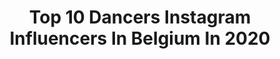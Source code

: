 ---
title: Top 10 Dancers Instagram Influencers In Belgium In 2020
description: >-
  Find top dancers Instagram influencers in Belgium in 2020. Most popular hashtags: #love #dance #dancer #model.
platform: Instagram
profiles:
  - username: "winniedaems"
    fullname: >-
      Winnie Daems
    location: "Belgium"
    followers: 7506
    engagement: 1424
    commentsToLikes: 0.373049
    avatar: "https://scontent-amt2-1.cdninstagram.com/v/t51.2885-19/s320x320/89454872_564109727646531_8168157314495283200_n.jpg?_nc_ht=scontent-amt2-1.cdninstagram.com&_nc_ohc=Uc-iSosE8WAAX-M3j5b&oh=3fcda2754533061b7070d036132aa9d6&oe=5EBA4534"
    verified: false
    hashtags: "#discoverunder10k, #outfitoftheday, #idealofsweden, #getanchored"
  - username: "margotweeda"
    fullname: >-
      Margot Weeda
    location: "Belgium"
    followers: 7320
    engagement: 706
    commentsToLikes: 0.039051
    avatar: "https://scontent-lhr8-1.cdninstagram.com/v/t51.2885-19/s320x320/17596320_1674520402849433_1952210297007636480_a.jpg?_nc_ht=scontent-lhr8-1.cdninstagram.com&_nc_ohc=k_G3IpBrQnQAX-cyjdy&oh=e398fdc3abbc6671c915611c1ee302b8&oe=5EB84F96"
    verified: false
    hashtags: "#workshops, #splash, #moderndance, #progress"
  - username: "victoria_krs_"
    fullname: >-
      𝓥 𝓘 𝓒 𝓚 𝓨 ♡
    location: "Belgium"
    followers: 2653
    engagement: 2874
    commentsToLikes: 0.058540
    avatar: "https://scontent-amt2-1.cdninstagram.com/v/t51.2885-19/s320x320/92892029_660885908055993_7097587096210112512_n.jpg?_nc_ht=scontent-amt2-1.cdninstagram.com&_nc_ohc=RNSzFS865JYAX8xcKBK&oh=7b4b63e1ec0515aaed511d83b485c300&oe=5EBAFA57"
    verified: false
    hashtags: "#throwback, #duo, #hiphop, #lastone"
  - username: "margot_thiery"
    fullname: >-
      Margot Thiery /dancer
    location: "Belgium"
    followers: 3889
    engagement: 2053
    commentsToLikes: 0.085786
    avatar: "https://scontent-lhr8-1.cdninstagram.com/v/t51.2885-19/s320x320/90090165_661164077964978_97366599362674688_n.jpg?_nc_ht=scontent-lhr8-1.cdninstagram.com&_nc_ohc=FrSTmPoeA-0AX8DRxeB&oh=a676e8a363faf28fda13768ca1c68dcf&oe=5EBC32CD"
    verified: false
    hashtags: "#goodmoment, #feelings, #lifestyle, #chor"
  - username: "laurentrnbk"
    fullname: >-
      Laurent R.N.B.K
    location: "Belgium"
    followers: 2604
    engagement: 1906
    commentsToLikes: 0.049899
    avatar: "https://scontent-lhr8-1.cdninstagram.com/v/t51.2885-19/s320x320/13704203_1817861828446616_1787670231_a.jpg?_nc_ht=scontent-lhr8-1.cdninstagram.com&_nc_ohc=tbiRonZDMbYAX_ZBfns&oh=dde2adf167c0eb894da004806c66cd3d&oe=5EBC3175"
    verified: false
    hashtags: "#talented, #amazing, #soyezpr, #lol"
  - username: "inesridane"
    fullname: >-
      Inès Ridane
    location: "Belgium"
    followers: 4640
    engagement: 1529
    commentsToLikes: 0.039816
    avatar: "https://scontent-lhr8-1.cdninstagram.com/v/t51.2885-19/s320x320/90424869_2900842899962355_2325232913949392896_n.jpg?_nc_ht=scontent-lhr8-1.cdninstagram.com&_nc_ohc=R2wZ_lwG1m8AX9edSnp&oh=2d31cd33264c72a3ecc63ff365807058&oe=5EBCCAD8"
    verified: false
    hashtags: "#in, #strong, #mamacita, #nike"
  - username: "andreimangra"
    fullname: >-
      Andrei Mangra
    location: "Belgium"
    followers: 32118
    engagement: 201
    commentsToLikes: 0.031455
    avatar: "https://scontent-amt2-1.cdninstagram.com/v/t51.2885-19/s320x320/82191045_568397760382228_8032076356667834368_n.jpg?_nc_ht=scontent-amt2-1.cdninstagram.com&_nc_ohc=pckxj-D6oSAAX__o1Yg&oh=d804be9e07a9a9eb96aa41cf9b0cdc28&oe=5EBA953F"
    verified: false
    hashtags: "#tights, #sitting, #photooftheday, #motivation"
  - username: "elyalufwa"
    fullname: >-
      E L Y A
    location: "Belgium"
    followers: 20309
    engagement: 799
    commentsToLikes: 0.018568
    avatar: "https://scontent-ams4-1.cdninstagram.com/v/t51.2885-19/s320x320/91995112_1139043599780249_7166665898500030464_n.jpg?_nc_ht=scontent-ams4-1.cdninstagram.com&_nc_ohc=kiiEC9PTU7cAX_Zy0E5&oh=4e3561ae847cbbc65f470194bae63250&oe=5EB81B0E"
    verified: false
    hashtags: "#postanddelete, #quarantine, #icemeout, #parrislive"
  - username: "sheila.ngk"
    fullname: >-
      Sheila Ngk
    location: "Belgium"
    followers: 3392
    engagement: 1940
    commentsToLikes: 0.044806
    avatar: "https://scontent-bos3-1.cdninstagram.com/v/t51.2885-19/s320x320/72094676_2371414526455389_803624969907994624_n.jpg?_nc_ht=scontent-bos3-1.cdninstagram.com&_nc_ohc=UCMwOzhXaFMAX8cgyYd&oh=a48067006a5cd2ebb04435c29c16a9fc&oe=5EB8962D"
    verified: false
    hashtags: "#opintinchallenge, #zendakachallenge, #chopdaily, #goodvibes"
  - username: "itsdaphnebitchhh"
    fullname: >-
      Daphné Huynh
    location: "Belgium"
    followers: 5406
    engagement: 656
    commentsToLikes: 0.046175
    avatar: "https://scontent-ams4-1.cdninstagram.com/v/t51.2885-19/s320x320/75426232_995858814114874_237206804625358848_n.jpg?_nc_ht=scontent-ams4-1.cdninstagram.com&_nc_ohc=OwO2GbeIq30AX_tSXnf&oh=a1324c515d94e075c80be108c2dde678&oe=5EB284E2"
    verified: false
    hashtags: "#poledancer, #covid19, #vietnamesenewyear, #gloves"
---
